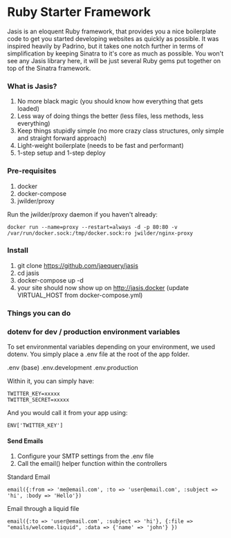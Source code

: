 # Ruby Starter Framework

Jasis is an eloquent Ruby framework, that provides you a nice boilerplate code to get you started developing websites as quickly as possible.
It was inspired heavily by Padrino, but it takes one notch further in terms of simplification by keeping Sinatra to it's core as much as possible. You won't see any Jasis library here, it will be just several Ruby gems put together on top of the Sinatra framework.

### What is Jasis?

1. No more black magic (you should know how everything that gets loaded)
2. Less way of doing things the better (less files, less methods, less everything)
3. Keep things stupidly simple (no more crazy class structures, only simple and straight forward approach)
4. Light-weight boilerplate (needs to be fast and performant)
5. 1-step setup and 1-step deploy


### Pre-requisites

1) docker
2) docker-compose
3) jwilder/proxy

Run the jwilder/proxy daemon if you haven't already:

```
docker run --name=proxy --restart=always -d -p 80:80 -v /var/run/docker.sock:/tmp/docker.sock:ro jwilder/nginx-proxy
```

### Install
1) git clone https://github.com/jaequery/jasis
2) cd jasis
3) docker-compose up -d
4) your site should now show up on http://jasis.docker (update VIRTUAL_HOST from docker-compose.yml)


### Things you can do

### dotenv for dev / production environment variables
To set environmental variables depending on your environment, we used dotenv. You simply place a .env file at the root of the app folder.

.env (base)
.env.development
.env.production

Within it, you can simply have:

```
TWITTER_KEY=xxxxx
TWITTER_SECRET=xxxxx
```

And you would call it from your app using:

```
ENV['TWITTER_KEY']
```

#### Send Emails

1. Configure your SMTP settings from the .env file
2. Call the email() helper function within the controllers

Standard Email
```
email({:from => 'me@email.com', :to => 'user@email.com', :subject => 'hi', :body => 'Hello'})
```

Email through a liquid file
```
email({:to => 'user@email.com', :subject => 'hi'}, {:file => "emails/welcome.liquid", :data => {'name' => 'john'} })
```

